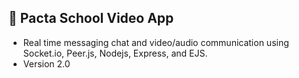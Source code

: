 ## 🔵 Pacta School Video App

- Real time messaging chat and video/audio communication using Socket.io, Peer.js, Nodejs, Express, and EJS.
- Version 2.0